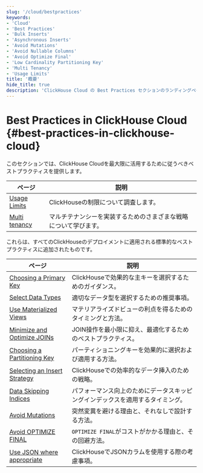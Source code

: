 ```yaml
---
slug: '/cloud/bestpractices'
keywords:
- 'Cloud'
- 'Best Practices'
- 'Bulk Inserts'
- 'Asynchronous Inserts'
- 'Avoid Mutations'
- 'Avoid Nullable Columns'
- 'Avoid Optimize Final'
- 'Low Cardinality Partitioning Key'
- 'Multi Tenancy'
- 'Usage Limits'
title: '概要'
hide_title: true
description: 'ClickHouse Cloud の Best Practices セクションのランディングページ'
---
```





# Best Practices in ClickHouse Cloud {#best-practices-in-clickhouse-cloud}

このセクションでは、ClickHouse Cloudを最大限に活用するために従うべきベストプラクティスを提供します。

| ページ                                                     | 説明                                                                  |
|----------------------------------------------------------|--------------------------------------------------------------------------|
| [Usage Limits](/cloud/bestpractices/usage-limits)| ClickHouseの制限について調査します。                                      |
| [Multi tenancy](/cloud/bestpractices/multi-tenancy)| マルチテナンシーを実装するためのさまざまな戦略について学びます。               |

これらは、すべてのClickHouseのデプロイメントに適用される標準的なベストプラクティスに追加されたものです。

| ページ                                                                 | 説明                                                                |
|----------------------------------------------------------------------|--------------------------------------------------------------------------|
| [Choosing a Primary Key](/best-practices/choosing-a-primary-key)     | ClickHouseで効果的な主キーを選択するためのガイダンス。                   |
| [Select Data Types](/best-practices/select-data-types)               | 適切なデータ型を選択するための推奨事項。                               |
| [Use Materialized Views](/best-practices/use-materialized-views)     | マテリアライズドビューの利点を得るためのタイミングと方法。               |
| [Minimize and Optimize JOINs](/best-practices/minimize-optimize-joins)| JOIN操作を最小限に抑え、最適化するためのベストプラクティス。             |
| [Choosing a Partitioning Key](/best-practices/choosing-a-partitioning-key) | パーティショニングキーを効果的に選択および適用する方法。                |
| [Selecting an Insert Strategy](/best-practices/selecting-an-insert-strategy) | ClickHouseでの効率的なデータ挿入のための戦略。                         |
| [Data Skipping Indices](/best-practices/use-data-skipping-indices-where-appropriate) | パフォーマンス向上のためにデータスキッピングインデックスを適用するタイミング。 |
| [Avoid Mutations](/best-practices/avoid-mutations)                   | 突然変異を避ける理由と、それなしで設計する方法。                         |
| [Avoid OPTIMIZE FINAL](/best-practices/avoid-optimize-final)         | `OPTIMIZE FINAL`がコストがかかる理由と、その回避方法。                  |
| [Use JSON where appropriate](/best-practices/use-json-where-appropriate) | ClickHouseでJSONカラムを使用する際の考慮事項。                           |
